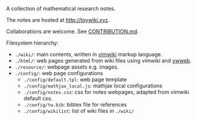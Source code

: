 A collection of mathematical research notes.

The notes are hosted at http://toywiki.xyz.

Collaborations are welcome. See [CONTRIBUTION.md](https://github.com/ycpei/toywiki/blob/master/CONTRIBUTION.md).

Filesystem hierarchy:
* `./wiki/`: main contents, written in [vimwiki](https://github.com/vimwiki/vimwiki) markup language.
* `./html/`: web pages generated from wiki files using vimwiki and [vwweb](https://github.com/ycpei/vwweb).
* `./resource/`: webpage assets e.g. images.
* `./config/`: web page configurations
    * `./config/default.tpl`: web page template
    * `./config/mathjax_local.js`: mathjax local configurations
    * `./config/notes.css`: css for notes webpages, adapted from vimwiki default css.
    * `./config/tw.bib`: bibtex file for references
    * `./config/wikilist`: list of wiki files in `./wiki/`
